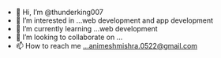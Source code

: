 - 👋 Hi, I’m @thunderking007
- 👀 I’m interested in ...web development and app development
- 🌱 I’m currently learning ...web development
- 💞️ I’m looking to collaborate on ...
- 📫 How to reach me ...animeshmishra.0522@gmail.com

<!---
thunderking007/thunderking007 is a ✨ special ✨ repository because its `README.md` (this file) appears on your GitHub profile.
You can click the Preview link to take a look at your changes.
--->
